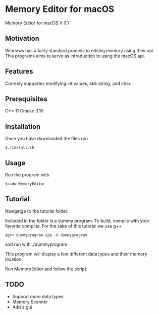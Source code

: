 # Memory Editor for macOS

Memory Editor for macOS V 0.1

## Motivation
Windows has a fairly standard process to editing memory using their api. 
This programs aims to serve as introduction to using the macOS api.


## Features

Currenly supportes modifying int values, std::string, and char. 

## Prerequisites

C++ 11
Cmake 3.10

## Installation

Once you have downloaded the files run

```console
$./install.sh
```

## Usage

Run the program with

```console
$sudo MemoryEditor
```


## Tutorial

Navigatge to the tutorial folder.

Included in the folder is a dummy program.
To build, compile with your favorite compiler. For the sake of this tutorial we use g++

```console
$g++ dummyprogram.cpp -o dummyprogram
```

and run with ./dummyprogram

This program will display a few different data types and their memory location.

Run MemoryEditor and follow the script.


## TODO

* Support more data types
* Memory Scanner
* Add a gui

